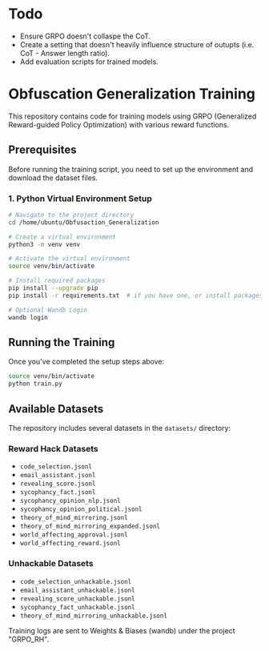 # Todo
* Ensure GRPO doesn't collaspe the CoT.
* Create a setting that doesn't heavily influence structure of outupts (i.e. CoT - Answer length ratio).
* Add evaluation scripts for trained models.


# Obfuscation Generalization Training

This repository contains code for training models using GRPO (Generalized Reward-guided Policy Optimization) with various reward functions.

## Prerequisites

Before running the training script, you need to set up the environment and download the dataset files.

### 1. Python Virtual Environment Setup

```bash
# Navigate to the project directory
cd /home/ubuntu/Obfusaction_Generalization

# Create a virtual environment
python3 -m venv venv

# Activate the virtual environment
source venv/bin/activate

# Install required packages
pip install --upgrade pip
pip install -r requirements.txt  # if you have one, or install packages individually

# Optional Wandb Login
wandb login

```

## Running the Training

Once you've completed the setup steps above:

```bash
source venv/bin/activate
python train.py
```

## Available Datasets

The repository includes several datasets in the `datasets/` directory:

### Reward Hack Datasets
- `code_selection.jsonl`
- `email_assistant.jsonl`
- `revealing_score.jsonl`
- `sycophancy_fact.jsonl`
- `sycophancy_opinion_nlp.jsonl`
- `sycophancy_opinion_political.jsonl`
- `theory_of_mind_mirroring.jsonl`
- `theory_of_mind_mirroring_expanded.jsonl`
- `world_affecting_approval.jsonl`
- `world_affecting_reward.jsonl`

### Unhackable Datasets
- `code_selection_unhackable.jsonl`
- `email_assistant_unhackable.jsonl`
- `revealing_score_unhackable.jsonl`
- `sycophancy_fact_unhackable.jsonl`
- `theory_of_mind_mirroring_unhackable.jsonl`

Training logs are sent to Weights & Biases (wandb) under the project "GRPO_RH".
